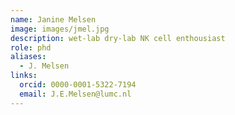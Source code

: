 ```yaml
---
name: Janine Melsen
image: images/jmel.jpg
description: wet-lab dry-lab NK cell enthousiast
role: phd
aliases:
  - J. Melsen
links:
  orcid: 0000-0001-5322-7194
  email: J.E.Melsen@lumc.nl
---
```



